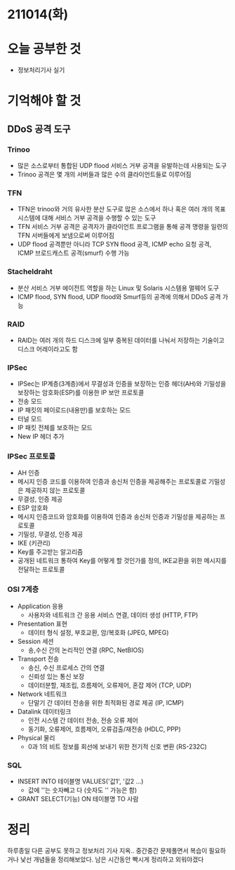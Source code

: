 # 211014(화)

# 오늘 공부한 것

- 정보처리기사 실기

# 기억해야 할 것

## DDoS 공격 도구

### Trinoo

- 많은 소스로부터 통합된 UDP flood 서비스 거부 공격을 유발하는데 사용되는 도구
- Trinoo 공격은 몇 개의 서버들과 많은 수의 클라이언트들로 이루어짐

### TFN

- TFN은 trinoo와 거의 유사한 분산 도구로 많은 소스에서 하나 혹은 여러 개의 목표 시스템에 대해 서비스 거부 공격을 수행할 수 있는 도구
- TFN 서비스 거부 공격은 공격자가 클라이언트 프로그램을 통해 공격 명령을 일련의 TFN 서버들에게 보냄으로써 이루어짐
- UDP flood 공격뿐만 아니라 TCP SYN flood 공격, ICMP echo 요청 공격, ICMP 브로드캐스트 공격(smurf) 수행 가능

### Stacheldraht

- 분산 서비스 거부 에이전트 역할을 하는 Linux 및 Solaris 시스템용 멀웨어 도구
- ICMP flood, SYN flood, UDP flood와 Smurf등의 공격에 의해서 DDoS 공격 가능

### RAID

- RAID는 여러 개의 하드 디스크에 일부 중복된 데이터를 나눠서 저장하는 기술이고 디스크 어레이라고도 함

### IPSec

- IPSec는 IP계층(3계층)에서 무결성과 인증을 보장하는 인증 헤더(AH)와 기밀성을 보장하는 암호화(ESP)를 이용한 IP 보안 프로토콜
- 전송 모드
- IP 패킷의 페이로드(내용만)를 보호하는 모드
- 터널 모드
- IP 패킷 전체를 보호하는 모드
- New IP 헤더 추가

### IPSec 프로토콜

- AH 인증
- 메시지 인증 코드를 이용하여 인증과 송신처 인증을 제공해주는 프로토콜로 기밀성은 제공하지 않는 프로토콜
- 무결성, 인증 제공
- ESP 암호화
- 메시지 인증코드와 암호화를 이용하여 인증과 송신처 인증과 기밀성을 제공하는 프로토콜
- 기밀성, 무결성, 인증 제공
- IKE (키관리)
- Key를 주고받는 알고리즘
- 공개된 네트워크 통하여 Key를 어떻게 할 것인가를 정의, IKE교환을 위한 메시지를 전달하는 프로토콜

### OSI 7계층

- Application 응용
    - 사용자와 네트워크 간 응용 서비스 연결, 데이터 생성 (HTTP, FTP)
- Presentation 표현
    - 데이터 형식 설정, 부호교환, 암/복호화 (JPEG, MPEG)
- Session 세션
    - 송,수신 간의 논리적인 연결 (RPC, NetBIOS)
- Transport 전송
    - 송신, 수신 프로세스 간의 연결
    - 신뢰성 있는 통신 보장
    - 데이터분할, 재조립, 흐름제어, 오류제어, 혼잡 제어 (TCP, UDP)
- Network 네트워크
    - 단말기 간 데이터 전송을 위한 최적화된 경로 제공 (IP, ICMP)
- Datalink 데이터링크
    - 인전 시스템 간 데이터 전송, 전송 오류 제어
    - 동기화, 오류제어, 흐름제어, 오류검출/재전송 (HDLC, PPP)
- Physical 물리
    - 0과 1의 비트 정보를 회선에 보내기 위한 전기적 신호 변환 (RS-232C)

### SQL

- INSERT INTO 테이블명 VALUES('값1', '값2 ...)
    - 값에 ''는 숫자빼고 다 (숫자도 '' 가능은 함)
- GRANT SELECT(기능) ON 테이블명 TO 사람

# 정리

하루종일 다른 공부도 못하고 정보처리 기사 지옥.. 중간중간 문제풀면서 복습이 필요하거나 낯선 개념들을 정리해보았다. 남은 시간동안 빡시게 정리하고 외워야겠다